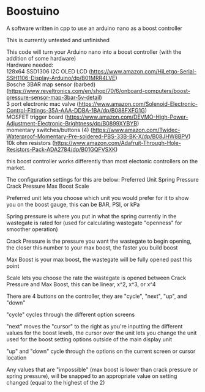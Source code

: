 # Boostuino
A software written in cpp to use an arduino nano as a boost controller

This is currently untested and unfinished

This code will turn your Arduino nano into a boost controller (with the addition of some hardware)  
Hardware needed:  
128x64 SSD1306 I2C OLED LCD (https://www.amazon.com/HiLetgo-Serial-SSH1106-Display-Arduino/dp/B01MRR4LVE)  
Bosche 3BAR map sensor (barbed) (https://www.reveltronics.com/en/shop/70/6/onboard-computers/boost-pressure-sensor-map-3bar-5v-detail)  
3 port electronic mac valve (https://www.amazon.com/Solenoid-Electronic-Control-Fittings-35A-AAA-DDBA-1BA/dp/B088FXFG1G)  
MOSFET trigger board (https://www.amazon.com/DEVMO-High-Power-Adjustment-Electronic-Brightness/dp/B0899XYBYB)  
momentary switches/buttons (4) (https://www.amazon.com/Twidec-Waterproof-Momentary-Pre-soldered-PBS-33B-BK-X/dp/B08JHW8BPV)  
10k ohm resistors (https://www.amazon.com/Adafruit-Through-Hole-Resistors-Pack-ADA2784/dp/B01GQFVSXK)  
  
this boost controller works differently than most electonic controllers on the market.

The configuration settings for this are below:
Preferred Unit
Spring Pressure
Crack Pressure
Max Boost
Scale

Preferred unit lets you choose which unit you would prefer for it to show you on the boost gauge, this can be BAR, PSI, or kPa

Spring pressure is where you put in what the spring currently in the wastegate is rated for (used for calculating wastegate "openness" for smoother operation)

Crack Pressure is the pressure you want the wastegate to begin opening, the closer this number to your max boost, the faster you build boost

Max Boost is your max boost, the wastegate will be fully opened past this point

Scale lets you choose the rate the wastegate is opened between Crack Pressure and Max Boost, this can be linear, x^2, x^3, or x^4

There are 4 buttons on the controller, they are "cycle", "next", "up", and "down"

"cycle" cycles through the different option screens

"next" moves the "cursor" to the right as you're inputting the different values for the boost levels, the cursor over the unit lets you change the unit used for the boost setting options outside of the main display unit

"up" and "down" cycle through the options on the current screen or cursor location

Any values that are "impossible" (max boost is lower than crack pressure or spring pressure), will be snapped to an appropriate value on setting changed (equal to the highest of the 2)
